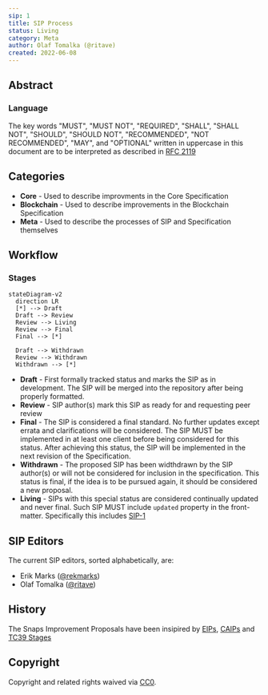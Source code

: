 ```yaml
---
sip: 1
title: SIP Process
status: Living
category: Meta
author: Olaf Tomalka (@ritave)
created: 2022-06-08
---
```


## Abstract

### Language

The key words "MUST", "MUST NOT", "REQUIRED", "SHALL", "SHALL NOT",
"SHOULD", "SHOULD NOT", "RECOMMENDED", "NOT RECOMMENDED", "MAY", and
"OPTIONAL" written in uppercase in this document are to be interpreted as described in [RFC 2119](https://www.ietf.org/rfc/rfc2119.txt)

## Categories

- **Core** - Used to describe improvments in the Core Specification
- **Blockchain** - Used to describe improvements in the Blockchain Specification
- **Meta** - Used to describe the processes of SIP and Specification themselves

## Workflow

### Stages

```mermaid
stateDiagram-v2
  direction LR
  [*] --> Draft
  Draft --> Review
  Review --> Living
  Review --> Final
  Final --> [*]

  Draft --> Withdrawn
  Review --> Withdrawn
  Withdrawn --> [*]
```

- **Draft** - First formally tracked status and marks the SIP as in development. The SIP will be merged into the repository after being properly formatted.
- **Review** - SIP author(s) mark this SIP as ready for and requesting peer review
- **Final** - The SIP is considered a final standard. No further updates except errata and clarifications will be considered. The SIP MUST be implemented in at least one client before being considered for this status. After achieving this status, the SIP will be implemented in the next revision of the Specification.
- **Withdrawn** - The proposed SIP has been widthdrawn by the SIP author(s) or will not be considered for inclusion in the specification. This status is final, if the idea is to be pursued again, it should be considered a new proposal.
- **Living** - SIPs with this special status are considered continually updated and never final. Such SIP MUST include `updated` property in the front-matter. Specifically this includes [SIP-1](./sip-1.md)

## SIP Editors

The current SIP editors, sorted alphabetically, are:

- Erik Marks ([@rekmarks](https://github.com/rekmarks))
- Olaf Tomalka ([@ritave](https://github.com/ritave))

## History

The Snaps Improvement Proposals have been insipired by [EIPs](https://github.com/ethereum/EIPs), [CAIPs](https://github.com/ChainAgnostic/CAIPs) and [TC39 Stages](https://tc39.es/process-document/)

## Copyright

Copyright and related rights waived via [CC0](../LICENSE).
